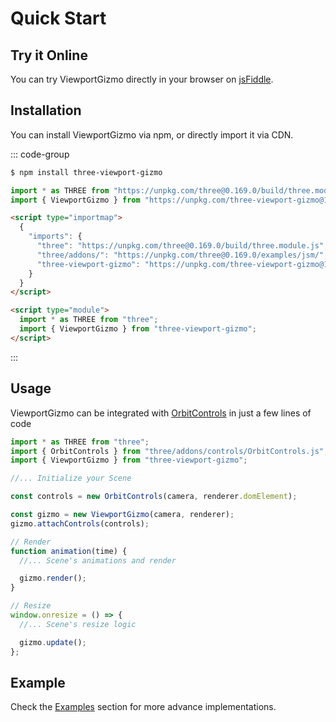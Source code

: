 # Quick Start

## Try it Online

You can try ViewportGizmo directly in your browser on [jsFiddle](https://jsfiddle.net/fmo2g4yh/).

## Installation

You can install ViewportGizmo via npm, or directly import it via CDN.

::: code-group

```sh [npm]
$ npm install three-viewport-gizmo
```

```javascript [CDN module]
import * as THREE from "https://unpkg.com/three@0.169.0/build/three.module.js";
import { ViewportGizmo } from "https://unpkg.com/three-viewport-gizmo@1.0.6/dist/three-viewport-gizmo.js";
```

```html [CDN importsmap]
<script type="importmap">
  {
    "imports": {
      "three": "https://unpkg.com/three@0.169.0/build/three.module.js",
      "three/addons/": "https://unpkg.com/three@0.169.0/examples/jsm/",
      "three-viewport-gizmo": "https://unpkg.com/three-viewport-gizmo@1.0.6/dist/three-viewport-gizmo.js"
    }
  }
</script>

<script type="module">
  import * as THREE from "three";
  import { ViewportGizmo } from "three-viewport-gizmo";
</script>
```

:::

## Usage

ViewportGizmo can be integrated with [OrbitControls](https://threejs.org/docs/#examples/en/controls/OrbitControls) in just a few lines of code

```js {9,10,16,23}
import * as THREE from "three";
import { OrbitControls } from "three/addons/controls/OrbitControls.js";
import { ViewportGizmo } from "three-viewport-gizmo";

//... Initialize your Scene

const controls = new OrbitControls(camera, renderer.domElement);

const gizmo = new ViewportGizmo(camera, renderer);
gizmo.attachControls(controls);

// Render
function animation(time) {
  //... Scene's animations and render

  gizmo.render();
}

// Resize
window.onresize = () => {
  //... Scene's resize logic

  gizmo.update();
};
```

## Example

Check the [Examples](./examples/orbit-controls) section for more advance implementations.

<IframeContainer url="orbit-controls.html" />
